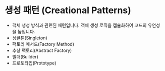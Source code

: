 # 생성 패턴 (Creational Patterns)

- 객체 생성 방식과 관련된 패턴입니다. 객체 생성 로직을 캡슐화하여 코드의 유연성을 높입니다.
- 싱글톤(Singleton)
- 팩토리 메서드(Factory Method)
- 추상 팩토리(Abstract Factory)
- 빌더(Builder)
- 프로토타입(Prototype)
